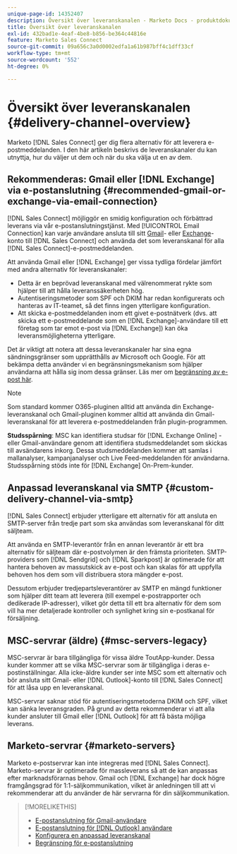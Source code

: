 ```yaml
---
unique-page-id: 14352407
description: Översikt över leveranskanalen - Marketo Docs - produktdokumentation
title: Översikt över leveranskanalen
exl-id: 432bad1e-4eaf-4be8-b856-be364c44816e
feature: Marketo Sales Connect
source-git-commit: 09a656c3a0d0002edfa1a61b987bff4c1dff33cf
workflow-type: tm+mt
source-wordcount: '552'
ht-degree: 0%

---
```


# Översikt över leveranskanalen {#delivery-channel-overview}

Marketo [!DNL Sales Connect] ger dig flera alternativ för att leverera e-postmeddelanden. I den här artikeln beskrivs de leveranskanaler du kan utnyttja, hur du väljer ut dem och när du ska välja ut en av dem.

## Rekommenderas: Gmail eller [!DNL Exchange] via e-postanslutning {#recommended-gmail-or-exchange-via-email-connection}

[!DNL Sales Connect] möjliggör en smidig konfiguration och förbättrad leverans via vår e-postanslutningstjänst. Med [!UICONTROL Email Connection] kan varje användare ansluta till sitt [Gmail](/help/marketo/product-docs/marketo-sales-connect/email-plugins/gmail/email-connection-for-gmail-users.md)- eller [Exchange](/help/marketo/product-docs/marketo-sales-connect/email-plugins/msc-for-outlook/email-connection-for-outlook-users.md)-konto till [!DNL Sales Connect] och använda det som leveranskanal för alla [!DNL Sales Connect]-e-postmeddelanden.

Att använda Gmail eller [!DNL Exchange] ger vissa tydliga fördelar jämfört med andra alternativ för leveranskanaler:

* Detta är en beprövad leveranskanal med välrenommerat rykte som hjälper till att hålla leveranssäkerheten hög.
* Autentiseringsmetoder som SPF och DKIM har redan konfigurerats och hanteras av IT-teamet, så det finns ingen ytterligare konfiguration.
* Att skicka e-postmeddelanden inom ett givet e-postnätverk (dvs. att skicka ett e-postmeddelande som en [!DNL Exchange]-användare till ett företag som tar emot e-post via [!DNL Exchange]) kan öka leveransmöjligheterna ytterligare.

Det är viktigt att notera att dessa leveranskanaler har sina egna sändningsgränser som upprätthålls av Microsoft och Google. För att bekämpa detta använder vi en begränsningsmekanism som hjälper användarna att hålla sig inom dessa gränser. Läs mer om [begränsning av e-post här](/help/marketo/product-docs/marketo-sales-connect/email/email-delivery/email-connection-throttling.md).

>[!NOTE]
>
>Som standard kommer O365-pluginen alltid att använda din Exchange-leveranskanal och Gmail-pluginen kommer alltid att använda din Gmail-leveranskanal för att leverera e-postmeddelanden från plugin-programmen.

**Studsspårning**: MSC kan identifiera studsar för [!DNL Exchange Online] - eller Gmail-användare genom att identifiera studsmeddelandet som skickas till avsändarens inkorg. Dessa studsmeddelanden kommer att samlas i mallanalyser, kampanjanalyser och Live Feed-meddelanden för användarna. Studsspårning stöds inte för [!DNL Exchange] On-Prem-kunder.

## Anpassad leveranskanal via SMTP {#custom-delivery-channel-via-smtp}

[!DNL Sales Connect] erbjuder ytterligare ett alternativ för att ansluta en SMTP-server från tredje part som ska användas som leveranskanal för ditt säljteam.

Att använda en SMTP-leverantör från en annan leverantör är ett bra alternativ för säljteam där e-postvolymen är den främsta prioriteten. SMTP-providers som [!DNL Sendgrid] och [!DNL Sparkpost] är optimerade för att hantera behoven av massutskick av e-post och kan skalas för att uppfylla behoven hos dem som vill distribuera stora mängder e-post.

Dessutom erbjuder tredjepartsleverantörer av SMTP en mängd funktioner som hjälper ditt team att leverera (till exempel e-postrapporter och dedikerade IP-adresser), vilket gör detta till ett bra alternativ för dem som vill ha mer detaljerade kontroller och synlighet kring sin e-postkanal för försäljning.

## MSC-servrar (äldre) {#msc-servers-legacy}

MSC-servrar är bara tillgängliga för vissa äldre ToutApp-kunder. Dessa kunder kommer att se vilka MSC-servrar som är tillgängliga i deras e-postinställningar. Alla icke-äldre kunder ser inte MSC som ett alternativ och bör ansluta sitt Gmail- eller [!DNL Outlook]-konto till [!DNL Sales Connect] för att låsa upp en leveranskanal.

MSC-servrar saknar stöd för autentiseringsmetoderna DKIM och SPF, vilket kan sänka leveransgraden. På grund av detta rekommenderar vi att alla kunder ansluter till Gmail eller [!DNL Outlook] för att få bästa möjliga leverans.

## Marketo-servrar {#marketo-servers}

Marketo e-postservrar kan inte integreras med [!DNL Sales Connect]. Marketo-servrar är optimerade för massleverans så att de kan anpassas efter marknadsförarnas behov. Gmail och [!DNL Exchange] har dock högre framgångsgrad för 1:1-säljkommunikation, vilket är anledningen till att vi rekommenderar att du använder de här servrarna för din säljkommunikation.

>[!MORELIKETHIS]
>
>* [E-postanslutning för Gmail-användare](/help/marketo/product-docs/marketo-sales-connect/email-plugins/gmail/email-connection-for-gmail-users.md)
>* [E-postanslutning för [!DNL Outlook] användare](/help/marketo/product-docs/marketo-sales-connect/email-plugins/msc-for-outlook/email-connection-for-outlook-users.md)
>* [Konfigurera en anpassad leveranskanal](/help/marketo/product-docs/marketo-sales-connect/email/email-delivery/setting-up-a-custom-delivery-channel.md)
>* [Begränsning för e-postanslutning](/help/marketo/product-docs/marketo-sales-connect/email/email-delivery/email-connection-throttling.md)
